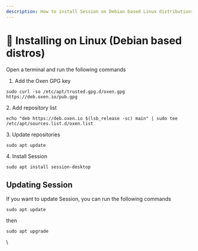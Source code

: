 ```yaml
---
description: How to install Session on Debian based Linux distributions
---
```


# 🐧 Installing on Linux (Debian based distros)

Open a terminal and run the following commands&#x20;

1. Add the Oxen GPG key

```
sudo curl -so /etc/apt/trusted.gpg.d/oxen.gpg https://deb.oxen.io/pub.gpg
```

2\.  Add repository list&#x20;

```
echo "deb https://deb.oxen.io $(lsb_release -sc) main" | sudo tee /etc/apt/sources.list.d/oxen.list
```

3\. Update repositories

```
sudo apt update
```

4\. Install Session&#x20;

```
sudo apt install session-desktop
```

## Updating Session&#x20;

If you want to update Session, you can run the following commands

```
sudo apt update
```

then&#x20;

```
sudo apt upgrade
```

\

